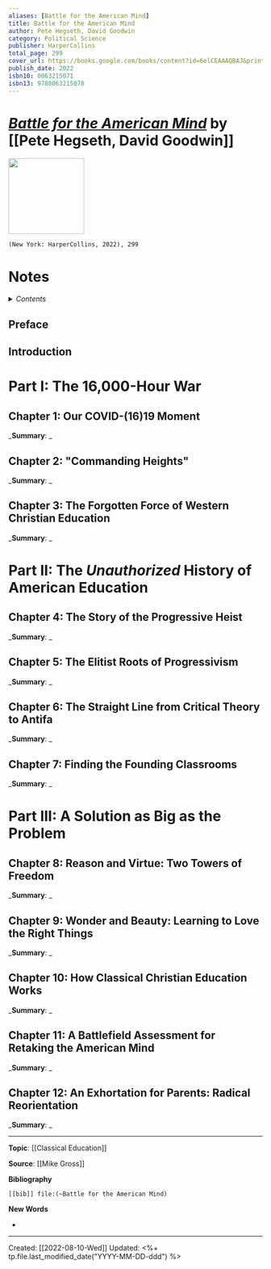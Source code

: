 ```yaml
---
aliases: [Battle for the American Mind]
title: Battle for the American Mind
author: Pete Hegseth, David Goodwin
category: Political Science
publisher: HarperCollins
total_page: 299
cover_url: https://books.google.com/books/content?id=6elCEAAAQBAJ&printsec=frontcover&img=1&zoom=1&edge=curl&source=gbs_api
publish_date: 2022
isbn10: 0063215071
isbn13: 9780063215078
---
```

# *[Battle for the American Mind](https://www.harpercollins.com/products/battle-for-the-american-mind-pete-hegsethdavid-goodwin?variant=40073690546210)* by [[Pete Hegseth, David Goodwin]]

<img src="https://cdn.shopify.com/s/files/1/0285/2821/4050/products/9780063215047_f69fbd94-4059-4a76-a29e-beb94c6cbfcb.jpg?v=1659607310" width=150>

`(New York: HarperCollins, 2022), 299`


# Notes

<details>
 <summary><i>Contents</i></summary>
<!-- MarkdownTOC autolink="true" -->

<!-- /MarkdownTOC -->
</details>

## Preface

## Introduction

# Part I: The 16,000-Hour War

## Chapter 1: Our COVID-(16)19 Moment
_**Summary**: _



## Chapter 2: "Commanding Heights"
_**Summary**: _



## Chapter 3: The Forgotten Force of Western Christian Education
_**Summary**: _


# Part II: The *Unauthorized* History of American Education

## Chapter 4: The Story of the Progressive Heist
_**Summary**: _



## Chapter 5: The Elitist Roots of Progressivism
_**Summary**: _



## Chapter 6: The Straight Line from Critical Theory to Antifa
_**Summary**: _



## Chapter 7: Finding the Founding Classrooms
_**Summary**: _



# Part III: A Solution as Big as the Problem

## Chapter 8: Reason and Virtue: Two Towers of Freedom
_**Summary**: _



## Chapter 9: Wonder and Beauty: Learning to Love the Right Things
_**Summary**: _



## Chapter 10: How Classical Christian Education Works
_**Summary**: _



## Chapter 11: A Battlefield Assessment for Retaking the American Mind
_**Summary**: _



## Chapter 12: An Exhortation for Parents: Radical Reorientation
_**Summary**: _




--- 
**Topic**: [[Classical Education]]

**Source**: [[Mike Gross]]

**Bibliography**

```query
[[bib]] file:(~Battle for the American Mind)
```
 

**New Words**

- 

---
Created: [[2022-08-10-Wed]]
Updated: <%+ tp.file.last_modified_date("YYYY-MM-DD-ddd") %>
